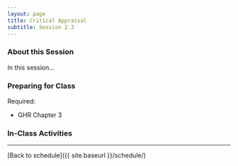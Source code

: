 ```yaml
---
layout: page
title: Critical Appraisal
subtitle: Session 2.3
---
```


### About this Session

In this session...

### Preparing for Class

Required: 

* GHR Chapter 3

### In-Class Activities


* * *

[Back to schedule]({{ site.baseurl }}/schedule/)
